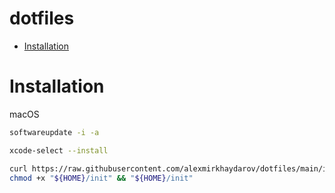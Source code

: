 # dotfiles

* [Installation](#installation)

# Installation

macOS

```bash
softwareupdate -i -a

xcode-select --install
```

```bash
curl https://raw.githubusercontent.com/alexmirkhaydarov/dotfiles/main/init --output "${HOME}/init" && \
chmod +x "${HOME}/init" && "${HOME}/init"
```
